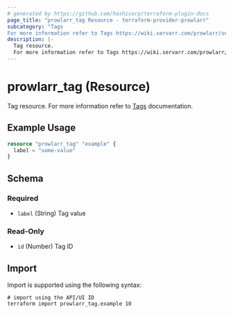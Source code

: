 ```yaml
---
# generated by https://github.com/hashicorp/terraform-plugin-docs
page_title: "prowlarr_tag Resource - terraform-provider-prowlarr"
subcategory: "Tags
For more information refer to Tags https://wiki.servarr.com/prowlarr/settings#tags documentation."
description: |-
  Tag resource.
  For more information refer to Tags https://wiki.servarr.com/prowlarr/settings#tags documentation.
---
```


# prowlarr_tag (Resource)

[subcategory:Tags]: #
Tag resource.
For more information refer to [Tags](https://wiki.servarr.com/prowlarr/settings#tags) documentation.

## Example Usage

```terraform
resource "prowlarr_tag" "example" {
  label = "some-value"
}
```

<!-- schema generated by tfplugindocs -->
## Schema

### Required

- `label` (String) Tag value

### Read-Only

- `id` (Number) Tag ID

## Import

Import is supported using the following syntax:

```shell
# import using the API/UI ID
terraform import prowlarr_tag.example 10
```

